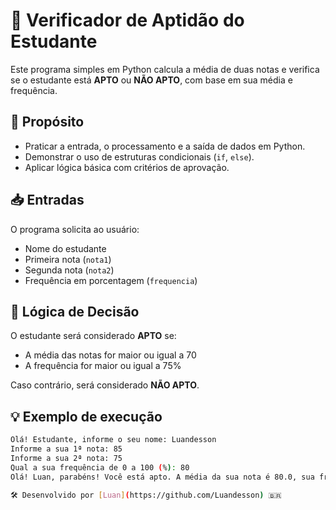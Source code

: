 # 📘 Verificador de Aptidão do Estudante

Este programa simples em Python calcula a média de duas notas e verifica se o estudante está **APTO** ou **NÃO APTO**, com base em sua média e frequência.

## 🎯 Propósito
- Praticar a entrada, o processamento e a saída de dados em Python.
- Demonstrar o uso de estruturas condicionais (`if`, `else`).
- Aplicar lógica básica com critérios de aprovação.

## 📥 Entradas
O programa solicita ao usuário:
- Nome do estudante
- Primeira nota (`nota1`)
- Segunda nota (`nota2`)
- Frequência em porcentagem (`frequencia`)

## 🧠 Lógica de Decisão
O estudante será considerado **APTO** se:

- A média das notas for maior ou igual a 70
- A frequência for maior ou igual a 75%

Caso contrário, será considerado **NÃO APTO**.

## 💡 Exemplo de execução
```bash
Olá! Estudante, informe o seu nome: Luandesson
Informe a sua 1ª nota: 85
Informe a sua 2ª nota: 75
Qual a sua frequência de 0 a 100 (%): 80
Olá! Luan, parabéns! Você está apto. A média da sua nota é 80.0, sua frequência é 80%.

🛠 Desenvolvido por [Luan](https://github.com/Luandesson) 🇧🇷
